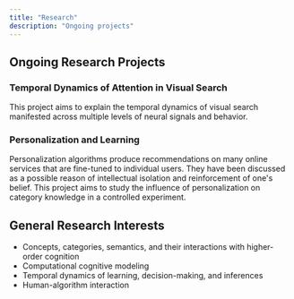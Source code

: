 ```yaml
---
title: "Research"
description: "Ongoing projects"
---
```


## Ongoing Research Projects

### Temporal Dynamics of Attention in Visual Search
This project aims to explain the temporal dynamics of visual search manifested across multiple levels of neural signals and behavior.

### Personalization and Learning
Personalization algorithms produce recommendations on many online services that are fine-tuned to individual users. They have been discussed as a possible reason of intellectual isolation and reinforcement of one's belief. This project aims to study the influence of personalization on category knowledge in a controlled experiment.

## General Research Interests
 * Concepts, categories, semantics, and their interactions with higher-order cognition
 * Computational cognitive modeling
 * Temporal dynamics of learning, decision-making, and inferences
 * Human-algorithm interaction
